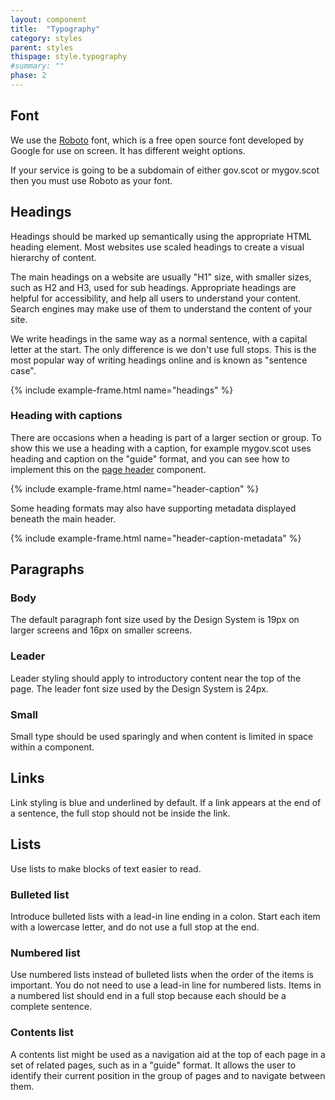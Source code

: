 ```yaml
---
layout: component
title:  "Typography"
category: styles
parent: styles
thispage: style.typography
#summary: ""
phase: 2
---
```


## Font 

We use the [Roboto](https://fonts.google.com/specimen/Roboto) font, which is a free open source font developed by Google for use on screen. It has different weight options.

If your service is going to be a subdomain of either gov.scot or mygov.scot then you must use Roboto as your font.




## Headings

Headings should be marked up semantically using the appropriate HTML heading element. Most websites use scaled headings to create a visual hierarchy of content.

The main headings on a website are usually "H1" size, with smaller sizes, such as H2 and H3, used for sub headings. Appropriate headings are helpful for accessibility, and help all users to understand your content. Search engines may make use of them to understand the content of your site.

We write headings in the same way as a normal sentence, with a capital letter at the start. The only difference is we don't use full stops. This is the most popular way of writing headings online and is known as "sentence case".

{% include example-frame.html name="headings" %}

### Heading with captions

There are occasions when a heading is part of a larger section or group. To show this we use a heading with a caption, for example mygov.scot uses heading and caption on the "guide" format, and you can see how to implement this on the [page header](/components/page-header/) component.

{% include example-frame.html name="header-caption" %}

Some heading formats may also have supporting metadata displayed beneath the main header.

{% include example-frame.html name="header-caption-metadata" %}




## Paragraphs

### Body

The default paragraph font size used by the Design System is 19px on larger screens and 16px on smaller screens.

### Leader

Leader styling should apply to introductory content near the top of the page. The leader font size used by the Design System is 24px.

### Small

Small type should be used sparingly and when content is limited in space within a component.




## Links
Link styling is blue and underlined by default. If a link appears at the end of a sentence, the full stop should not be inside the link.




## Lists

Use lists to make blocks of text easier to read.

### Bulleted list

Introduce bulleted lists with a lead-in line ending in a colon. Start each item with a lowercase letter, and do not use a full stop at the end.

### Numbered list

Use numbered lists instead of bulleted lists when the order of the items is important. You do not need to use a lead-in line for numbered lists. Items in a numbered list should end in a full stop because each should be a complete sentence.

### Contents list

A contents list might be used as a navigation aid at the top of each page in a set of related pages, such as in a "guide" format. It allows the user to identify their current position in the group of pages and to navigate between them.
